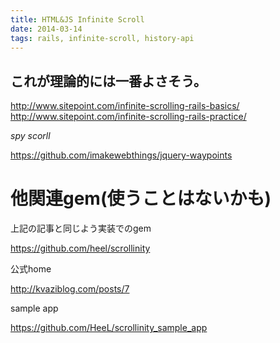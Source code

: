 ```yaml
---
title: HTML&JS Infinite Scroll
date: 2014-03-14
tags: rails, infinite-scroll, history-api
---
```



## これが理論的には一番よさそう。

<http://www.sitepoint.com/infinite-scrolling-rails-basics/>
<http://www.sitepoint.com/infinite-scrolling-rails-practice/>


*spy scorll*

<https://github.com/imakewebthings/jquery-waypoints>


# 他関連gem(使うことはないかも)

上記の記事と同じよう実装でのgem

<https://github.com/heel/scrollinity>

公式home

<http://kvaziblog.com/posts/7>

sample app

<https://github.com/HeeL/scrollinity_sample_app>